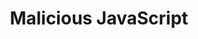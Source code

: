 ---
category: Evil user stories
extra:
- countermeasures:
  - Verified client
title: Malicious JavaScript
what: seize a heavily used CryptPad server and serve malicious JavaScript
who: state actor
why: I can actively collect the keys to every document when users visit the site
tags: roadmap
id: malicious-js
linkto: [ reduce-trust ]
---
